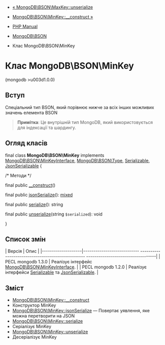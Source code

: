 - [« MongoDB\BSON\MaxKey::unserialize](mongodb-bson-maxkey.unserialize.md)
- [MongoDB\BSON\MinKey::\_\_construct »](mongodb-bson-minkey.construct.md)

- [PHP Manual](index.md)
- [MongoDB\BSON](book.bson.md)
- Клас MongoDB\BSON\MinKey

# Клас MongoDB\BSON\MinKey

(mongodb \>u003d1.0.0)

## Вступ

Спеціальний тип BSON, який порівнює нижче за всіх інших можливих
значень елемента BSON

> **Примітка**: Це внутрішній тип MongoDB, який використовується для індексації
> та шардингу.

## Огляд класів

final class **MongoDB\BSON\MinKey** implements
[MongoDB\BSON\MinKeyInterface](class.mongodb-bson-minkeyinterface.md),
[MongoDB\BSON\Type](class.mongodb-bson-type.md),
[Serializable](class.serializable.md),
[JsonSerializable](class.jsonserializable.md) {

/\* Методи \*/

final public [\_\_construct](mongodb-bson-minkey.construct.md)()

final public [jsonSerialize](mongodb-bson-minkey.jsonserialize.md)():
[mixed](language.types.declarations.md#language.types.declarations.mixed)

final public [serialize](mongodb-bson-minkey.serialize.md)(): string

final public [unserialize](mongodb-bson-minkey.unserialize.md)(string
`$serialized`): void

}

## Список змін

| Версія | Опис |
|--------------------|---------------------------- -------------------------------------------------- -----------------------------------|
| PECL mongodb 1.3.0 | Реалізує інтерфейс [MongoDB\BSON\MinKeyInterface](class.mongodb-bson-minkeyinterface.md). |
| PECL mongodb 1.2.0 | Реалізує інтерфейси [Serializable](class.serializable.md) та [JsonSerializable](class.jsonserializable.md). |

## Зміст

- [MongoDB\BSON\MinKey::\_\_construct](mongodb-bson-minkey.construct.md)
- Конструктор MinKey
- [MongoDB\BSON\MinKey::jsonSerialize](mongodb-bson-minkey.jsonserialize.md)
— Повертає уявлення, яке можна перетворити на JSON
- [MongoDB\BSON\MinKey::serialize](mongodb-bson-minkey.serialize.md)
- Серіалізує MinKey
- [MongoDB\BSON\MinKey::unserialize](mongodb-bson-minkey.unserialize.md)
- Десеріалізує MinKey
